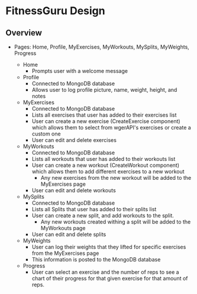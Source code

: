 # FitnessGuru Design

## Overview

- Pages: Home, Profile, MyExercises, MyWorkouts, MySplits, MyWeights, Progress

  - Home
    - Prompts user with a welcome message
  - Profile
    - Connected to MongoDB database
    - Allows user to log profile picture, name, weight, height, and notes
  - MyExercises
    - Connected to MongoDB database
    - Lists all exercises that user has added to their exercises list
    - User can create a new exercise (CreateExercise component) which allows them to select from wgerAPI's exercises or create a custom one
    - User can edit and delete exercises
  - MyWorkouts
    - Connected to MongoDB database
    - Lists all workouts that user has added to their workouts list
    - User can create a new workout (CreateWorkout component) which allows them to add different exercises to a new workout
      - Any new exercises from the new workout will be added to the MyExercises page
    - User can edit and delete workouts
  - MySplits
    - Connected to MongoDB database
    - Lists all Splits that user has added to their splits list
    - User can create a new split, and add workouts to the split.
      - Any new workouts created withing a split will be added to the MyWorkouts page
    - User can edit and delete splits
  - MyWeights
    - User can log their weights that they lifted for specific exercises from the MyExercises page
    - This information is posted to the MongoDB database
  - Progress
    - User can select an exercise and the number of reps to see a chart of their progress for that given exercise for that amount of reps.
